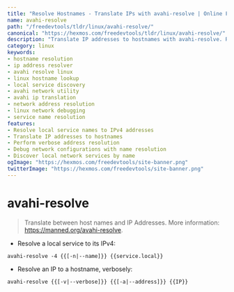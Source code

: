 ```yaml
---
title: "Resolve Hostnames - Translate IPs with avahi-resolve | Online Free DevTools by Hexmos"
name: avahi-resolve
path: "/freedevtools/tldr/linux/avahi-resolve/"
canonical: "https://hexmos.com/freedevtools/tldr/linux/avahi-resolve/"
description: "Translate IP addresses to hostnames with avahi-resolve. Resolve local service names and debug network configurations. Free online tool, no registration required."
category: linux
keywords:
- hostname resolution
- ip address resolver
- avahi resolve linux
- linux hostname lookup
- local service discovery
- avahi network utility
- avahi ip translation
- network address resolution
- linux network debugging
- service name resolution
features:
- Resolve local service names to IPv4 addresses
- Translate IP addresses to hostnames
- Perform verbose address resolution
- Debug network configurations with name resolution
- Discover local network services by name
ogImage: "https://hexmos.com/freedevtools/site-banner.png"
twitterImage: "https://hexmos.com/freedevtools/site-banner.png"
---
```


# avahi-resolve

> Translate between host names and IP Addresses.
> More information: <https://manned.org/avahi-resolve>.

- Resolve a local service to its IPv4:

`avahi-resolve -4 {{[-n|--name]}} {{service.local}}`

- Resolve an IP to a hostname, verbosely:

`avahi-resolve {{[-v|--verbose]}} {{[-a|--address]}} {{IP}}`
